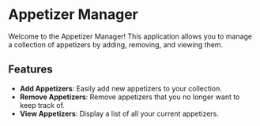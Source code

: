 # Appetizer Manager

Welcome to the Appetizer Manager! This application allows you to manage a collection of appetizers by adding, removing, and viewing them.

## Features

- **Add Appetizers**: Easily add new appetizers to your collection.
- **Remove Appetizers**: Remove appetizers that you no longer want to keep track of.
- **View Appetizers**: Display a list of all your current appetizers.
